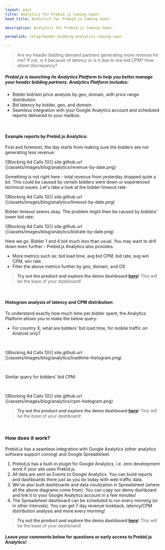 ```yaml
---
layout: post
title: Analytics for Prebid.js Coming Soon!
head_title: Analytics for Prebid.js Coming Soon!

description: Analytics for Prebid.js Coming Soon!

permalink: /blog/header-bidding-analytics-coming-soon

---
```



> Are my header bidding demand partners generating more revenue for me? If not, is it because of latency or is it due to low bid CPM? How about discrepancy?

##### Prebid.js is launching its Analytics Platform to help you better manage your header bidding partners. Analytics Platform includes:

- Bidder bid/win price analysis by geo, domain, with price range distribution.
- Bid latency by bidder, geo, and domain.
- Seamless integration with your Google Analytics account and scheduled reports delivered to your mailbox. 

<br>

#### Example reports by Prebid.js Analytics:

First and foremost, the day starts from making sure the bidders are not generating less revenue:

![Blocking Ad Calls 1]({{ site.github.url }}/assets/images/blog/analytics/revenue-by-date.png)

Something is not right here - total revenue from yesterday dropped quite a bit. This could be caused by certain bidders were down or experienced technical issues. Let's take a look at the bidder timeout rate:

![Blocking Ad Calls 1]({{ site.github.url }}/assets/images/blog/analytics/timeout-by-date.png)

Bidder timeout seems okay. The problem might then be caused by bidders' lower bid rate:

![Blocking Ad Calls 1]({{ site.github.url }}/assets/images/blog/analytics/bidrate-by-date.png)

Here we go. Bidder 1 and 4 bid much less than usual. You may want to drill down even further - Prebid.js Analytics also provides:

- More metrics such as: bid load time, avg bid CPM, bid rate, avg win CPM, win rate.
- Filter the above metrics further by geo, domain, and OS

> **Try out the product and explore the demo dashboard <a href="https://docs.google.com/spreadsheets/d/11czzvF5wczKoWGMrGgz0NFEOM7wsnAISbp_MpmGzogU/edit?usp=sharing" target="_blank">here</a>!** This will be the base of your dashboard!

<br>

#### Histogram analysis of latency and CPM distribution:

To understand exactly how much time per bidder spent, the Analytics Platform allows you to make the below query:

- For country X, what are bidders' bid load time, for mobile traffic on Android only?

<br>

![Blocking Ad Calls 1]({{ site.github.url }}/assets/images/blog/analytics/loadtime-histogram.png)

<br>

Similar query for bidders' bid CPM:

<br>

![Blocking Ad Calls 1]({{ site.github.url }}/assets/images/blog/analytics/cpm-histogram.png)

> **Try out the product and explore the demo dashboard <a href="https://docs.google.com/spreadsheets/d/11czzvF5wczKoWGMrGgz0NFEOM7wsnAISbp_MpmGzogU/edit?usp=sharing" target="_blank">here</a>!** This will be the base of your dashboard!

<br>

### How does it work?

Prebid.js has a seamless integration with Google Analytics (other analytics software support coming) and Google Spreadsheet.

1. Prebid.js has a built-in plugin for Google Analytics, i.e. zero development work if your site uses Prebid.js.
2. All data are sent as Events to Google Analytics. You can build reports and dashboards there just as you do today with web traffic data.
3. We've also built dashboards and data visulization in Spreadsheet (where all the above diagrams come from). You can copy our demo dashboard and link it to your Google Analytics account in a few minutes!
4. The Spreadsheet dashboard can be scheduled to run every morning (or in other intervals). You can get 7 day revenue lookback, latency/CPM distribution analysis and more every morning!

> **Try out the product and explore the demo dashboard <a href="https://docs.google.com/spreadsheets/d/11czzvF5wczKoWGMrGgz0NFEOM7wsnAISbp_MpmGzogU/edit?usp=sharing" target="_blank">here</a>!** This will be the base of your dashboard!

#### Leave your comments below for questions or early access to Prebid.js Analytics!


